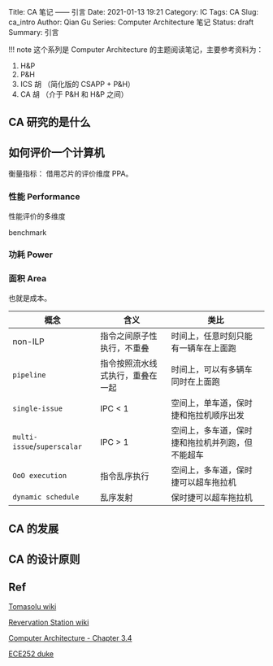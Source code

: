 Title: CA 笔记 —— 引言
Date: 2021-01-13 19:21
Category: IC
Tags: CA
Slug: ca_intro
Author: Qian Gu
Series: Computer Architecture 笔记
Status: draft
Summary: 引言

!!! note
   这个系列是 Computer Architecture 的主题阅读笔记，主要参考资料为：

   1. H&P
   2. P&H
   3. ICS 胡 （简化版的 CSAPP + P&H）
   4. CA 胡 （介于 P&H 和 H&P 之间）

## CA 研究的是什么

## 如何评价一个计算机

衡量指标： 借用芯片的评价维度 PPA。

### 性能 Performance

性能评价的多维度

benchmark

### 功耗 Power

### 面积 Area

也就是成本。

| 概念 | 含义 | 类比 |
| ---- | ---- | ---- |
| non-ILP                     | 指令之间原子性执行，不重叠      | 时间上，任意时刻只能有一辆车在上面跑 |
| `pipeline`                  | 指令按照流水线式执行，重叠在一起 | 时间上，可以有多辆车同时在上面跑    |
| `single-issue`              | IPC < 1                     | 空间上，单车道，保时捷和拖拉机顺序出发     |
| `multi-issue`/`superscalar` | IPC > 1                     | 空间上，多车道，保时捷和拖拉机并列跑，但不能超车 |
| `OoO execution`             | 指令乱序执行                  | 空间上，多车道，保时捷可以超车拖拉机 |
| `dynamic schedule`          | 乱序发射                     | 保时捷可以超车拖拉机              |

## CA 的发展

## CA 的设计原则

## Ref

[Tomasolu wiki](https://en.wikipedia.org/wiki/Tomasolu_algorithm)

[Revervation Station wiki](https://en.wikipedia.org/wiki/Reservation_station)

[Computer Architecture - Chapter 3.4](https://book.douban.com/subject/6795919/)

[ECE252 duke]()
